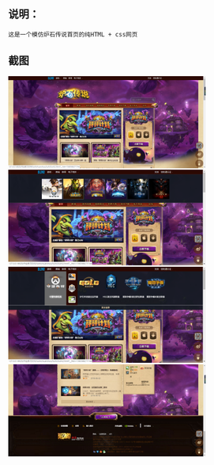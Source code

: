## 说明：
```
这是一个模仿炉石传说首页的纯HTML + css网页
```
## 截图
<img src='https://github.com/lorf999/lushicuanshuo/blob/master/sree/01.png' width='400' >
<img src='https://github.com/lorf999/lushicuanshuo/blob/master/sree/02.png' width='400' >
<img src='https://github.com/lorf999/lushicuanshuo/blob/master/sree/03.png' width='400' >
<img src='https://github.com/lorf999/lushicuanshuo/blob/master/sree/04.png' width='400' >
